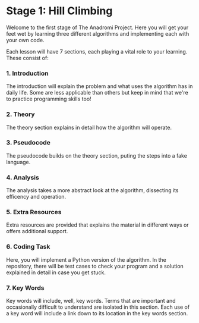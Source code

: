 # Stage 1: Hill Climbing
Welcome to the first stage of The Anadromi Project. Here you will get your feet wet by learning three different algorithms and implementing each with your own code. 

Each lesson will have 7 sections, each playing a vital role to your learning. These consist of:
### 1. Introduction
The introduction will explain the problem and what uses the algorithm has in daily life. Some are less applicable than others but keep in mind that we're to practice programming skills too!

### 2. Theory
The theory section explains in detail how the algorithm will operate.

### 3. Pseudocode
The pseudocode builds on the theory section, puting the steps into a fake language.

### 4. Analysis
The analysis takes a more abstract look at the algorithm, dissecting its efficency and operation.

### 5. Extra Resources
Extra resources are provided that explains the material in different ways or offers additional support.

### 6. Coding Task
Here, you will implement a Python version of the algorithm. In the repository, there will be test cases to check your program and a solution explained in detail in case you get stuck.

### 7. Key Words
Key words will include, well, key words. Terms that are important and occasionally difficult to understand are isolated in this section. Each use of a key word will include a link down to its location in the key words section.
